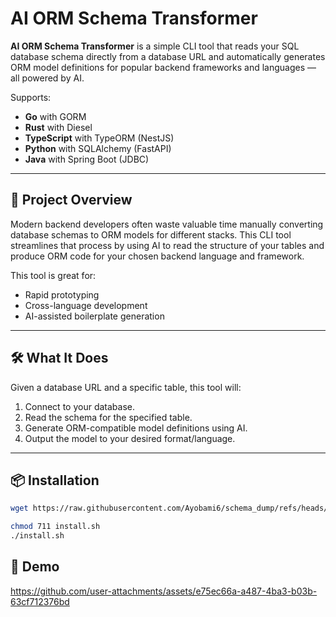 # AI ORM Schema Transformer

**AI ORM Schema Transformer** is a simple CLI tool that reads your SQL database schema directly from a database URL and automatically generates ORM model definitions for popular backend frameworks and languages — all powered by AI.

Supports:
- **Go** with GORM
- **Rust** with Diesel
- **TypeScript** with TypeORM (NestJS)
- **Python** with SQLAlchemy (FastAPI)
- **Java** with Spring Boot (JDBC)

---

## 🚀 Project Overview

Modern backend developers often waste valuable time manually converting database schemas to ORM models for different stacks. This CLI tool streamlines that process by using AI to read the structure of your tables and produce ORM code for your chosen backend language and framework.

This tool is great for:
- Rapid prototyping
- Cross-language development
- AI-assisted boilerplate generation

---

## 🛠️ What It Does

Given a database URL and a specific table, this tool will:
1. Connect to your database.
2. Read the schema for the specified table.
3. Generate ORM-compatible model definitions using AI.
4. Output the model to your desired format/language.

---

## 📦 Installation
```sh
wget https://raw.githubusercontent.com/Ayobami6/schema_dump/refs/heads/master/install.sh
```

```sh
chmod 711 install.sh
./install.sh
```

## 📼 Demo


https://github.com/user-attachments/assets/e75ec66a-a487-4ba3-b03b-63cf712376bd

